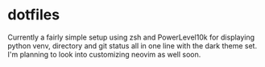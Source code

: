 # dotfiles
Currently a fairly simple setup using zsh and PowerLevel10k for displaying python venv, directory and git status all in one line with the dark theme set. I'm planning to look into customizing neovim as well soon.
